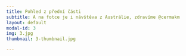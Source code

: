 ```yaml
---
title: Pohled z přední části
subtitle: A na fotce je i návštěva z Austrálie, zdravíme @cermakm
layout: default
modal-id: 3
img: 3.jpg
thumbnail: 3-thumbnail.jpg

---
```

